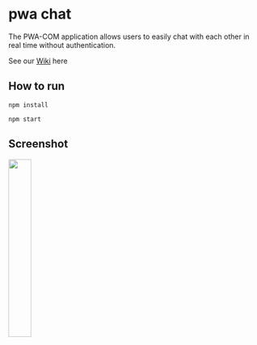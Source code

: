 # pwa chat

The PWA-COM application allows users to easily chat with each other in real time without authentication.

See our [Wiki](https://github.com/blipn/pwa-com-pub/wiki) here 

## How to run

```
npm install
```

```
npm start
```

## Screenshot

<img src="https://github.com/blipn/pwa-com-pub/blob/master/wiki/screen0.jpg" width="30%">
